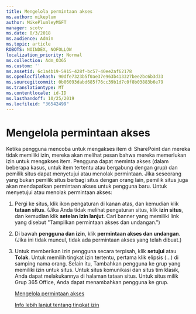 ```yaml
---
title: Mengelola permintaan akses
ms.author: mikeplum
author: MikePlumleyMSFT
manager: scotv
ms.date: 8/3/2018
ms.audience: Admin
ms.topic: article
ROBOTS: NOINDEX, NOFOLLOW
localization_priority: Normal
ms.collection: Adm_O365
ms.custom: ''
ms.assetid: 6c1a4b19-5915-428f-bc57-40ee2af62178
ms.openlocfilehash: 90dfe7323b5f0ae37e963b413327bee2bc6b3d33
ms.sourcegitcommit: 0b06093dabd685f76cc39b1d7c0f8b03883b6e79
ms.translationtype: MT
ms.contentlocale: id-ID
ms.lasthandoff: 10/25/2019
ms.locfileid: "36542499"
---
```

# <a name="manage-access-requests"></a>Mengelola permintaan akses

Ketika pengguna mencoba untuk mengakses item di SharePoint dan mereka tidak memiliki izin, mereka akan melihat pesan bahwa mereka memerlukan izin untuk mengakses item. Pengguna dapat meminta akses (dalam beberapa kasus, untuk item tertentu atau bergabung dengan grup) dan pemilik situs dapat menyetujui atau menolak permintaan. Jika seseorang yang bukan pemilik situs berbagi situs dengan orang lain, pemilik situs juga akan mendapatkan permintaan akses untuk pengguna baru. Untuk menyetujui atau menolak permintaan akses:
  
1. Pergi ke situs, klik ikon pengaturan di kanan atas, dan kemudian klik **tataan situs**. (Jika Anda tidak melihat pengaturan situs, klik **izin situs**, dan kemudian klik **setelan izin lanjut**. Cari banner yang memiliki link yang disebut "Tampilkan permintaan akses dan undangan.")
    
2. Di bawah **pengguna dan izin**, klik **permintaan akses dan undangan**. (Jika ini tidak muncul, tidak ada permintaan akses yang telah dibuat.)
    
3. Untuk memberikan izin pengguna secara terpisah, klik **setujui** atau **Tolak**. Untuk memilih tingkat izin tertentu, pertama klik elipsis (...) di samping nama orang. Selain itu, Tambahkan pengguna ke grup yang memiliki izin untuk situs. Untuk situs komunikasi dan situs tim klasik, Anda dapat melakukannya di halaman tataan situs. Untuk situs milik Grup 365 Office, Anda dapat menambahkan pengguna ke grup.
    
    [Mengelola permintaan akses](https://go.microsoft.com/fwlink/?linkid=2008747)
    
    [Info lebih lanjut tentang tingkat izin](https://go.microsoft.com/fwlink/?linkid=867071)
    

